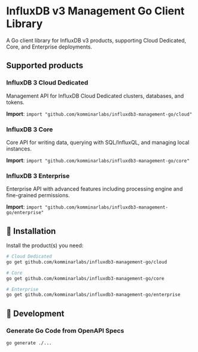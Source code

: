 # InfluxDB v3 Management Go Client Library

A Go client library for InfluxDB v3 products, supporting Cloud Dedicated, Core, and Enterprise deployments.

## Supported products

### InfluxDB 3 Cloud Dedicated

Management API for InfluxDB Cloud Dedicated clusters, databases, and tokens.

**Import**: `import "github.com/komminarlabs/influxdb3-management-go/cloud"`

### InfluxDB 3 Core

Core API for writing data, querying with SQL/InfluxQL, and managing local instances.

**Import**: `import "github.com/komminarlabs/influxdb3-management-go/core"`

### InfluxDB 3 Enterprise

Enterprise API with advanced features including processing engine and fine-grained permissions.

**Import**: `import "github.com/komminarlabs/influxdb3-management-go/enterprise"`

## 🚀 Installation

Install the product(s) you need:

```bash
# Cloud Dedicated
go get github.com/komminarlabs/influxdb3-management-go/cloud

# Core
go get github.com/komminarlabs/influxdb3-management-go/core

# Enterprise
go get github.com/komminarlabs/influxdb3-management-go/enterprise
```

## 🔧 Development

### Generate Go Code from OpenAPI Specs

```bash
go generate ./...
```

